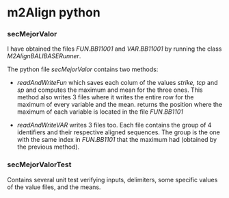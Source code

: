 # m2Align python

### secMejorValor 

I have obtained the files *FUN.BB11001* and *VAR.BB11001* by running the class *M2AlignBALIBASERunner*.

The python file *secMejorValor* contains two methods:

* *readAndWriteFun* which saves each colum of the values *strike, tcp* and *sp* and computes the maximum and mean for the three ones.
	This method also writes 3 files  where it writes the entire row for the maximum of every variable and the mean.
	returns the position where the maximum of each variable is located in the file *FUN.BB1101*
	
* *readAndWriteVAR* writes 3 files too. Each file contains the group of 4 identifiers and their respective aligned sequences.
	The group is the one with the same index in *FUN.BB1101* that the maximum had (obtained by the previous method).
	
### secMejorValorTest

Contains several unit test verifying inputs, delimiters, some specific values of the value files, and the means.
